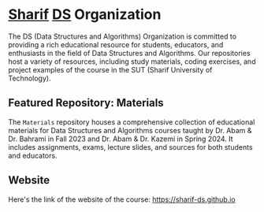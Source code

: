 # [Sharif](https://en.sharif.edu) [DS](https://docs.ce.sharif.edu/course/40254) Organization

The DS (Data Structures and Algorithms) Organization is committed to providing a rich educational resource for students, educators, and enthusiasts in the field of Data Structures and Algorithms. Our repositories host a variety of resources, including study materials, coding exercises, and project examples of the course in the SUT (Sharif University of Technology).

## Featured Repository: Materials

The `Materials` repository houses a comprehensive collection of educational materials for Data Structures and Algorithms courses taught by Dr. Abam & Dr. Bahrami in Fall 2023 and Dr. Abam & Dr. Kazemi in Spring 2024. It includes assignments, exams, lecture slides, and sources for both students and educators.

## Website

Here's the link of the website of the course: https://sharif-ds.github.io
